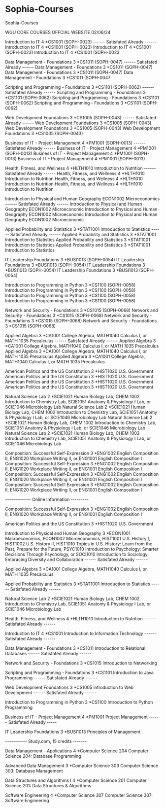 # Sophia-Courses
Sophia-Courses

WGU CORE COURSES OFFCIAL WEBSITE 02/06/24

Introduction to IT	4	*CS1001 (SOPH-0023) ------ Satisfated Already ------
Introduction to IT	4	*CS1001 (SOPH-0023)
Introduction to IT	4	*CS1001 (SOPH-0023)
Introduction to IT	4	*CS1001 (SOPH-0023

Data Management - Foundations	3	*CS1011 (SOPH-0047) ------ Satisfated Already ------
Data Management - Foundations	3	*CS1011 (SOPH-0047)
Data Management - Foundations	3	*CS1011 (SOPH-0047)
Data Management - Foundations	3	*CS1011 (SOPH-0047


Scripting and Programming - Foundations	3	*CS1101 (SOPH-0062) ------ Satisfated Already ------
Scripting and Programming - Foundations	3	*CS1101 (SOPH-0062)
Scripting and Programming - Foundations	3	*CS1101 (SOPH-0062)
Scripting and Programming - Foundations	3	*CS1101 (SOPH-0062)

Web Development Foundations	3	*CS1005 (SOPH-0043) ------ Satisfated Already ------
Web Development Foundations	3	*CS1005 (SOPH-0043)
Web Development Foundations	3	*CS1005 (SOPH-0043)
Web Development Foundations	3	*CS1005 (SOPH-0043)


Business of IT - Project Management	4	*PM1001 (SOPH-0013) ------ Satisfated Already ------
Business of IT - Project Management	4	*PM1001 (SOPH-0013)
Business of IT - Project Management	4	*PM1001 (SOPH-0013)
Business of IT - Project Management	4	*PM1001 (SOPH-0013)

Health, Fitness, and Wellness	4	*HLTH1010 Introduction to Nutrition ------ Satisfated Already ------
Health, Fitness, and Wellness	4	*HLTH1010 Introduction to Nutrition 
Health, Fitness, and Wellness	4	*HLTH1010 Introduction to Nutrition 
Health, Fitness, and Wellness	4	*HLTH1010 Introduction to Nutrition 

Introduction to Physical and Human Geography ECON1002 Microeconomics ------ Satisfated Already ------
Introduction to Physical and Human Geography ECON1002 Microeconomic
Introduction to Physical and Human Geography ECON1002 Microeconomic
Introduction to Physical and Human Geography ECON1002 Microeconomic

Applied Probability and Statistics	3	*STAT1001 Introduction to Statistics ------ Satisfated Already ------
Applied Probability and Statistics	3	*STAT1001 Introduction to Statistics 
Applied Probability and Statistics	3	*STAT1001 Introduction to Statistics 
Applied Probability and Statistics	3	*STAT1001 Introduction to Statistics 

IT Leadership Foundations	3	*BUSI1013 (SOPH-0054)
IT Leadership Foundations	3	*BUSI1013 (SOPH-0054)
IT Leadership Foundations	3	*BUSI1013 (SOPH-0054)
IT Leadership Foundations	3	*BUSI1013 (SOPH-0054)

Introduction to Programming in Python	3	*CS1100 (SOPH-0058) 
Introduction to Programming in Python	3	*CS1100 (SOPH-0058)
Introduction to Programming in Python	3	*CS1100 (SOPH-0058)
Introduction to Programming in Python	3	*CS1100 (SOPH-0058)

Network and Security - Foundations	3	*CS1015 (SOPH-0068)
Network and Security - Foundations	3	*CS1015 (SOPH-0068)
Network and Security - Foundations	3	*CS1015 (SOPH-0068)
Network and Security - Foundations	3	*CS1015 (SOPH-0068)



Applied Algebra	3	*CA1001 College Algebra, MATH1040 Calculus I, or MATH 1035 Precalculus ------ Satisfated Already ------
Applied Algebra	3	*CA1001 College Algebra, MATH1040 Calculus I, or MATH 1035 Precalculus
Applied Algebra	3	*CA1001 College Algebra, MATH1040 Calculus I, or MATH 1035 Precalculus
Applied Algebra	3	*CA1001 College Algebra, MATH1040 Calculus I, or MATH 1035 Precalculus

American Politics and the US Constitution	3	*HIST1020 U.S. Government
American Politics and the US Constitution	3	*HIST1020 U.S. Government
American Politics and the US Constitution	3	*HIST1020 U.S. Government
American Politics and the US Constitution	3	*HIST1020 U.S. Government

Natural Science Lab	2	*SCIE1021 Human Biology Lab, CHEM 1002 Introduction to Chemistry Lab, SCIE1051 Anatomy & Physiology I Lab, or SCIE1046 Microbiology Lab
Natural Science Lab	2	*SCIE1021 Human Biology Lab, CHEM 1002 Introduction to Chemistry Lab, SCIE1051 Anatomy & Physiology I Lab, or SCIE1046 Microbiology Lab
Natural Science Lab	2	*SCIE1021 Human Biology Lab, CHEM 1002 Introduction to Chemistry Lab, SCIE1051 Anatomy & Physiology I Lab, or SCIE1046 Microbiology Lab
Natural Science Lab	2	*SCIE1021 Human Biology Lab, CHEM 1002 Introduction to Chemistry Lab, SCIE1051 Anatomy & Physiology I Lab, or SCIE1046 Microbiology Lab

Composition: Successful Self-Expression	3	*ENG1002 English Composition II, ENG1020 Workplace Writing II, or ENG1001 English Composition I
Composition: Successful Self-Expression	3	*ENG1002 English Composition II, ENG1020 Workplace Writing II, or ENG1001 English Composition I
Composition: Successful Self-Expression	3	*ENG1002 English Composition II, ENG1020 Workplace Writing II, or ENG1001 English Composition I
Composition: Successful Self-Expression	3	*ENG1002 English Composition II, ENG1020 Workplace Writing II, or ENG1001 English Composition I


-------------  Online Information ---------

Composition: Successful Self-Expression	3	*ENG1002 English Composition II, ENG1020 Workplace Writing II, or ENG1001 English Composition I

American Politics and the US Constitution	3	*HIST1020 U.S. Government

Introduction to Physical and Human Geography	3	*ECON1001 Macroeconomics, ECON1002 Microeconomics, HIST1001 U.S. History I, HIST1002 U.S. History II, HIST1010 Topics in U.S. History: Learn from the Past, Prepare for the Future, PSYC1010 Introduction to Psychology: Smarter Decisions Through Psychology, or SOCI1010 Introduction to Sociology: Embracing Diversity and Collaboration ------ Satisfated Already ------

Applied Algebra	3	*CA1001 College Algebra, MATH1040 Calculus I, or MATH 1035 Precalculus

Applied Probability and Statistics	3	*STAT1001 Introduction to Statistics ------ Satisfated Already ------

Natural Science Lab	2	*SCIE1021 Human Biology Lab, CHEM 1002 Introduction to Chemistry Lab, SCIE1051 Anatomy & Physiology I Lab, or SCIE1046 Microbiology Lab

Health, Fitness, and Wellness	4	*HLTH1010 Introduction to Nutrition ------ Satisfated Already ------

Introduction to IT	4	*CS1001 Introduction to Information Technology ------ Satisfated Already ------

Data Management - Foundations	3	*CS1011 Introduction to Relational Databases ------ Satisfated Already ------

Network and Security - Foundations	3	*CS1015 Introduction to Networking

Scripting and Programming - Foundations	3	*CS1101 Introduction to Java Programming ------ Satisfated Already ------

Web Development Foundations	3	*CS1005 Introduction to Web Development ------ Satisfated Already ------

Introduction to Programming in Python	3	*CS1100 Introduction to Python Programming

Business of IT - Project Management	4	*PM1001 Project Management ------ Satisfated Already -----

IT Leadership Foundations	3	*BUSI1013 Principles of Management



----------- Study.com, 15 credits -------


Data Management - Applications	4	*Computer Science 204 Computer Science 204: Database Programming

Advanced Data Management	3	*Computer Science 303 Computer Science 303: Database Management

Data Structures and Algorithms I	4	*Computer Science 201 Computer Science 201: Data Structures & Algorithms

Software Engineering	4	*Computer Science 307 Computer Science 307: Software Engineering





